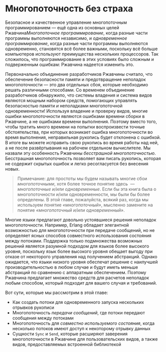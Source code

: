 # Многопоточность без страха

Безопасное и качественное управление многопоточным программированием — ещё одна из основных целей Ржавчина*Многопоточное программирование*, когда разные части программы выполняются независимо, и *одновременное программирование*, когда разные части программы выполняются одновременно, становятся всё более важными, поскольку всё больше компьютеров используют преимущества нескольких процессоров. Так сложилось, что программирование в этих условиях было сложным и подверженным ошибкам: Ржавчина надеется изменить это.

Первоначально объединение разработчиков Ржавчины считало, что обеспечение безопасности памяти и предотвращение неполадок многопоточности — это два отдельных сбоя, которые необходимо решать различными способами. Со временем объединение разработчиков обнаружило, что системы владения и система видов являются мощным набором средств, помогающих управлять безопасностью памяти *и* неполадками многопоточной одновременности! Используя владение и проверку видов, многие ошибки многопоточности являются ошибками времени сборки в Ржавчине, а не ошибками времени выполнения. Поэтому вместо того, чтобы тратить много времени на попытки воспроизвести точные обстоятельства, при которых возникает ошибка многопоточности во время выполнения, неправильная рукопись будет отклонена с ошибкой. В итоге вы можете исправить свою рукопись во время работы над ней, а не после развёртывания на рабочем отдельном вычислителе. Мы назвали эту особенность Ржавчины *бесстрашной* *многопоточностью*. Бесстрашная многопоточность позволяет вам писать рукопись, которая не содержит скрытых ошибок и легко ресогласуется без внесения новых.

> Примечание: для простоты мы будем называть многие сбои *многопоточными*, хотя более точное понятие здесь *&nbsp;— многопоточные и/или одновременные*. Если бы эта книга была о многопоточности и/или одновременности, мы были бы более определены. В этой главе, пожалуйста, всякий раз, когда мы используем понятие *«многопоточный»*, мысленно замените на понятие *«многопоточный и/или одновременный»*.

Многие языки предлагают довольно устоявшиеся решения неполадок многопоточности. Например, Erlang обладает элегантной возможностью для многопоточности при передаче сообщений, но не определяет ясных способов совместного использования состояния между потоками. Поддержка только подмножества возможных решений является разумной подходом для языков более высокого уровня, поскольку язык более высокого уровня обещает выгоду при отказе от некоторого управления над получением абстракций. Однако ожидается, что языки низкого уровня обеспечат решение с наилучшей производительностью в любом  случае и будут иметь меньше абстракций по сравнению с аппаратным обеспечением. Поэтому Ржавчина предлагает множество средств для расчетов неполадок любым способом, который подходит для вашего случая и требований.

Вот сути, которые мы рассмотрим в этой главе:

- Как создать потоки для одновременного запуска нескольких отрывков рукописи
- Многопоточность *передачи сообщений*, где потоки передают сообщения между потоками
- Многопоточность для *совместно используемого состояния*, когда несколько потоков имеют доступ к некоторому отрывку данных
- Сущности `Sync` и `Send`, которые расширяют заверения многопоточности в Ржавчине для пользовательских видов, а также видов, предоставляемых встроенной библиотекой
